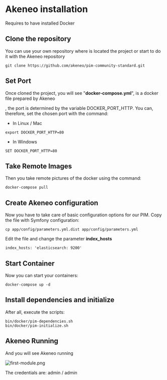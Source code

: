 # Akeneo installation

Requires to have installed Docker

## Clone the repository

You can use your own repository where is located the project or start to do it with the Akeneo repository

```
git clone https://github.com/akeneo/pim-community-standard.git
```

## Set Port

Once cloned the project, you will see "**docker-compose.yml**", is a docker file prepared by Akeneo

, the port is determined by the variable DOCKER_PORT_HTTP. You can, therefore, set the chosen port with the command:

* In Linux / Mac
```
export DOCKER_PORT_HTTP=80
```

* In Windows

```
SET DOCKER_PORT_HTTP=80
```

## Take Remote Images

Then you take remote pictures of the docker using the command:

```
docker-compose pull
```
## Create Akeneo configuration

Now you have to take care of basic configuration options for our PIM. Copy the file with Symfony configuration:

```
cp app/config/parameters.yml.dist app/config/parameters.yml
```

Edit the file and change the parameter **index_hosts**

```
index_hosts: 'elasticsearch: 9200'
```

## Start Container

Now you can start your containers:

```
docker-compose up -d
```

## Install dependencies and initialize

After all, execute the scripts:

```
bin/docker/pim-dependencies.sh
bin/docker/pim-initialize.sh
```

## Akeneo Running

And you will see Akeneo running

![first-module.png](https://i.imgur.com/RpilyuN.png)

The credentials are: admin / admin